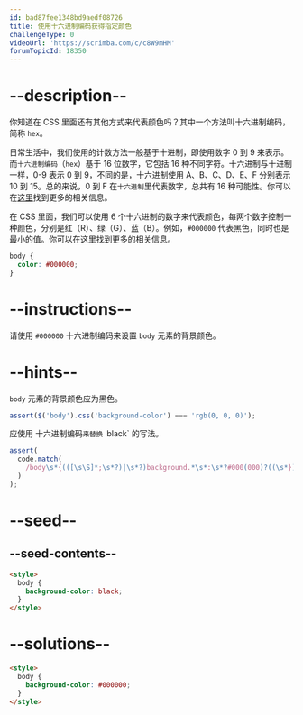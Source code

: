 ```yaml
---
id: bad87fee1348bd9aedf08726
title: 使用十六进制编码获得指定颜色
challengeType: 0
videoUrl: 'https://scrimba.com/c/c8W9mHM'
forumTopicId: 18350
---
```


# --description--

你知道在 CSS 里面还有其他方式来代表颜色吗？其中一个方法叫十六进制编码，简称 `hex`。

日常生活中，我们使用的计数方法一般基于十进制，即使用数字 0 到 9 来表示。而`十六进制编码`（`hex`）基于 16 位数字，它包括 16 种不同字符。十六进制与十进制一样，0-9 表示 0 到 9，不同的是，十六进制使用 A、B、C、D、E、F 分别表示 10 到 15。总的来说，0 到 F 在`十六进制`里代表数字，总共有 16 种可能性。你可以在[这里](https://zh.wikipedia.org/wiki/%E5%8D%81%E5%85%AD%E8%BF%9B%E5%88%B6)找到更多的相关信息。

在 CSS 里面，我们可以使用 6 个十六进制的数字来代表颜色，每两个数字控制一种颜色，分别是红（R）、绿（G）、蓝（B）。例如，`#000000` 代表黑色，同时也是最小的值。你可以在[这里](https://zh.wikipedia.org/wiki/%E4%B8%89%E5%8E%9F%E8%89%B2%E5%85%89%E6%A8%A1%E5%BC%8F)找到更多的相关信息。

```css
body {
  color: #000000;
}
```

# --instructions--

请使用 `#000000` 十六进制编码来设置 `body` 元素的背景颜色。

# --hints--

`body` 元素的背景颜色应为黑色。

```js
assert($('body').css('background-color') === 'rgb(0, 0, 0)');
```

应使用 十六进制编码`来替换 `black` 的写法。

```js
assert(
  code.match(
    /body\s*{(([\s\S]*;\s*?)|\s*?)background.*\s*:\s*?#000(000)?((\s*})|(;[\s\S]*?}))/gi
  )
);
```

# --seed--

## --seed-contents--

```html
<style>
  body {
    background-color: black;
  }
</style>
```

# --solutions--

```html
<style>
  body {
    background-color: #000000;
  }
</style>
```
